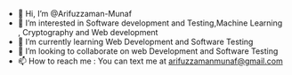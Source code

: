 - 👋 Hi, I’m @Arifuzzaman-Munaf
- 👀 I’m interested in Software development and Testing,Machine Learning , Cryptography and Web development 
- 🌱 I’m currently learning Web Development and Software Testing
- 💞️ I’m looking to collaborate on web Development and Software Testing
- 📫 How to reach me : You can text me at arifuzzamanmunaf@gmail.com

<!---
Arifuzzaman-Munaf/Arifuzzaman-Munaf is a ✨ special ✨ repository because its `README.md` (this file) appears on your GitHub profile.
You can click the Preview link to take a look at your changes.
--->
